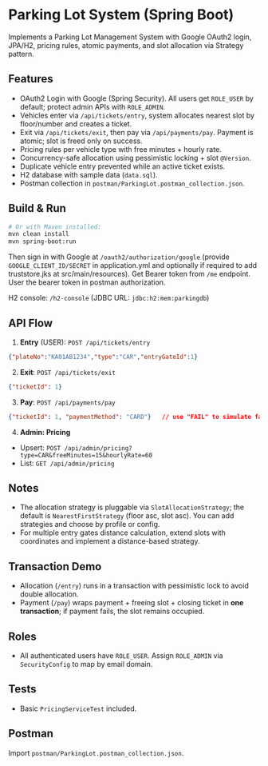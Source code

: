 # Parking Lot System (Spring Boot)

Implements a Parking Lot Management System with Google OAuth2 login, JPA/H2, pricing rules, atomic payments, and slot allocation via Strategy pattern.

## Features
- OAuth2 Login with Google (Spring Security). All users get `ROLE_USER` by default; protect admin APIs with `ROLE_ADMIN`.
- Vehicles enter via `/api/tickets/entry`, system allocates nearest slot by floor/number and creates a ticket.
- Exit via `/api/tickets/exit`, then pay via `/api/payments/pay`. Payment is atomic; slot is freed only on success.
- Pricing rules per vehicle type with free minutes + hourly rate.
- Concurrency-safe allocation using pessimistic locking + slot `@Version`.
- Duplicate vehicle entry prevented while an active ticket exists.
- H2 database with sample data (`data.sql`).
- Postman collection in `postman/ParkingLot.postman_collection.json`.

## Build & Run
```bash
# Or with Maven installed:
mvn clean install
mvn spring-boot:run
```
Then sign in with Google at `/oauth2/authorization/google` (provide `GOOGLE_CLIENT_ID/SECRET` in application.yml and optionally if required to add truststore.jks at src/main/resources).
Get Bearer token from `/me` endpoint.
User the bearer token in postman authorization.

H2 console: `/h2-console` (JDBC URL: `jdbc:h2:mem:parkingdb`)

## API Flow
1. **Entry** (USER): `POST /api/tickets/entry`
```json
{"plateNo":"KA01AB1234","type":"CAR","entryGateId":1}
```
2. **Exit**: `POST /api/tickets/exit`
```json
{"ticketId": 1}
```
3. **Pay**: `POST /api/payments/pay`
```json
{"ticketId": 1, "paymentMethod": "CARD"}   // use "FAIL" to simulate failure
```
4. **Admin: Pricing**
- Upsert: `POST /api/admin/pricing?type=CAR&freeMinutes=15&hourlyRate=60`
- List: `GET /api/admin/pricing`

## Notes
- The allocation strategy is pluggable via `SlotAllocationStrategy`; the default is `NearestFirstStrategy` (floor asc, slot asc). You can add strategies and choose by profile or config.
- For multiple entry gates distance calculation, extend slots with coordinates and implement a distance-based strategy.

## Transaction Demo
- Allocation (`/entry`) runs in a transaction with pessimistic lock to avoid double allocation.
- Payment (`/pay`) wraps payment + freeing slot + closing ticket in **one transaction**; if payment fails, the slot remains occupied.

## Roles
- All authenticated users have `ROLE_USER`. Assign `ROLE_ADMIN` via `SecurityConfig` to map by email domain.

## Tests
- Basic `PricingServiceTest` included.

## Postman
Import `postman/ParkingLot.postman_collection.json`.
